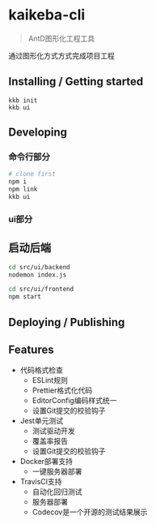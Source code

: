 # kaikeba-cli

> AntD图形化工程工具

通过图形化方式方式完成项目工程



## Installing / Getting started

```
kkb init
kkb ui
```





## Developing
### 命令行部分
```bash
# clone first
npm i
npm link
kkb ui

```
### ui部分
## 启动后端
```bash
cd src/ui/backend
nodemon index.js

cd src/ui/frontend
npm start
```






## Deploying / Publishing



## Features
- 代码格式检查
    - ESLint规则
    - Prettier格式化代码
    - EditorConfig编码样式统一
    - 设置Git提交的校验钩子
- Jest单元测试
    - 测试驱动开发
    - 覆盖率报告
    - 设置Git提交的校验钩子
- Docker部署支持
    - 一键服务器部署
- TravisCI支持
    - 自动化回归测试
    - 服务器部署
    - Codecov是一个开源的测试结果展示

